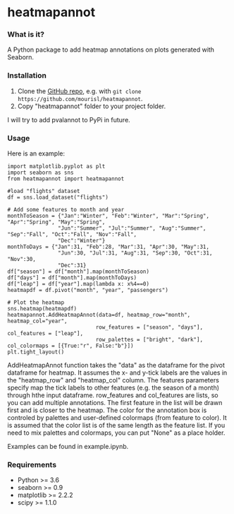 heatmapannot
======

### What is it?
A Python package to add heatmap annotations on plots generated with Seaborn. 

### Installation

1. Clone the [GitHub repo](https://github.com/mourisl/heatmapannot), e.g. with `git clone https://github.com/mourisl/heatmapannot`.
2. Copy "heatmapannot" folder to your project folder.

I will try to add pvalannot to PyPi in future.

### Usage
Here is an example:

```
import matplotlib.pyplot as plt
import seaborn as sns
from heatmapannot import heatmapannot

#load "flights" dataset
df = sns.load_dataset("flights")

# Add some features to month and year
monthToSeason = {"Jan":"Winter", "Feb":"Winter", "Mar":"Spring", "Apr":"Spring", "May":"Spring",
                "Jun":"Summer", "Jul":"Summer", "Aug":"Summer", "Sep":"Fall", "Oct":"Fall", "Nov":"Fall",
                "Dec":"Winter"}
monthToDays = {"Jan":31, "Feb":28, "Mar":31, "Apr":30, "May":31,
                "Jun":30, "Jul":31, "Aug":31, "Sep":30, "Oct":31, "Nov":30,
                "Dec":31}
df["season"] = df["month"].map(monthToSeason)
df["days"] = df["month"].map(monthToDays)
df["leap"] = df["year"].map(lambda x: x%4==0)
heatmapdf = df.pivot("month", "year", "passengers")

# Plot the heatmap
sns.heatmap(heatmapdf)
heatmapannot.AddHeatmapAnnot(data=df, heatmap_row="month", heatmap_col="year",
                            row_features = ["season", "days"], col_features = ["leap"],
                            row_palettes = ["bright", "dark"], col_colormaps = [{True:"r", False:"b"}])
plt.tight_layout()
```

AddHeatmapAnnot function takes the "data" as the dataframe for the pivot dataframe for heatmap. It assumes the x- and y-tick labels are the values in the "heatmap_row" and "heatmap_col" column. The features parameters specify map the tick labels to other features (e.g. the season of a month) through hthe input dataframe. row_features and col_features are lists, so you can add multiple annotations. The first feature in the list will be drawn first and is closer to the heatmap. The color for the annotation box is controled by palettes and user-defined colormaps (from feature to color). It is assumed that the color list is of the same length as the feature list. If you need to mix palettes and colormaps, you can put "None" as a place holder.  

Examples can be found in example.ipynb.

### Requirements
+ Python >= 3.6
+ seaborn >= 0.9
+ matplotlib >= 2.2.2
+ scipy >= 1.1.0

